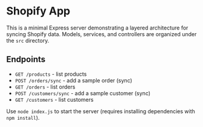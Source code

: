 # Shopify App

This is a minimal Express server demonstrating a layered architecture for syncing
Shopify data. Models, services, and controllers are organized under the `src`
directory.

## Endpoints

- `GET /products` - list products
- `POST /orders/sync` - add a sample order (sync)
- `GET /orders` - list orders
- `POST /customers/sync` - add a sample customer (sync)
- `GET /customers` - list customers

Use `node index.js` to start the server (requires installing dependencies with
`npm install`).
